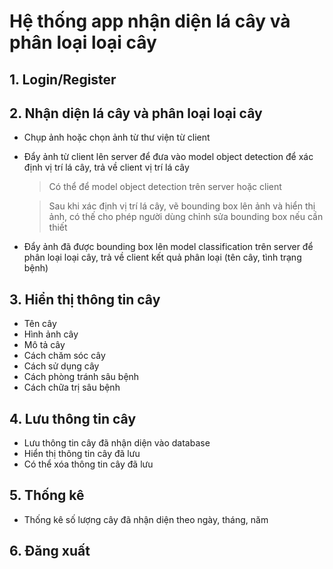 # Hệ thống app nhận diện lá cây và phân loại loại cây

## 1. Login/Register

## 2. Nhận diện lá cây và phân loại loại cây

-   Chụp ảnh hoặc chọn ảnh từ thư viện từ client
-   Đẩy ảnh từ client lên server để đưa vào model object detection để xác định vị trí lá cây, trả về client vị trí lá cây

    > Có thể để model object detection trên server hoặc client

    > Sau khi xác định vị trí lá cây, vẽ bounding box lên ảnh và hiển thị ảnh, có thế cho phép người dùng chỉnh sửa bounding box nếu cần thiết

-   Đẩy ảnh đã được bounding box lên model classification trên server để phân loại loại cây, trả về client kết quả phân loại (tên cây, tình trạng bệnh)

## 3. Hiển thị thông tin cây

- Tên cây
- Hình ảnh cây
- Mô tả cây
- Cách chăm sóc cây
- Cách sử dụng cây
- Cách phòng tránh sâu bệnh
- Cách chữa trị sâu bệnh

## 4. Lưu thông tin cây

- Lưu thông tin cây đã nhận diện vào database
- Hiển thị thông tin cây đã lưu
- Có thể xóa thông tin cây đã lưu

## 5. Thống kê

- Thống kê số lượng cây đã nhận diện theo ngày, tháng, năm

## 6. Đăng xuất


```